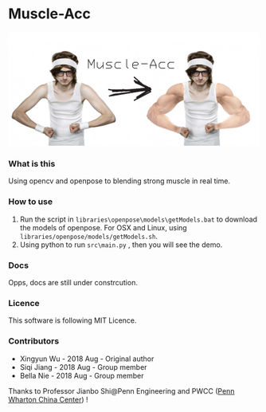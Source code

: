 # Muscle-Acc
![index](https://github.com/powermanwxy/Muscle-Acc/blob/master/doc/muscle-acc.jpg?raw=true)

### What is this

Using opencv and openpose to blending strong muscle in real time.

### How to use

1. Run the script in `libraries\openpose\models\getModels.bat`  to download the models of openpose. For OSX and Linux, using `libraries/openpose/models/getModels.sh`.
2. Using python to run `src\main.py` , then you will see the demo.

### Docs

Opps, docs are still under constrcution.

### Licence

This software is following MIT Licence.

### Contributors

- Xingyun Wu - 2018 Aug - Original author
- Siqi Jiang - 2018 Aug - Group member
- Bella Nie - 2018 Aug - Group member

Thanks to Professor Jianbo Shi@Penn Engineering and PWCC ([Penn Wharton China Center](http://www.baidu.com/link?url=4eHjATcv_95AzIy-5wGkZznwjqAqWsoUccMj_XcMiqQt7MiJZJRrT8r6yFD7ampD)) !